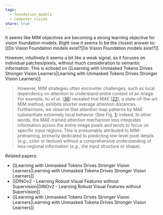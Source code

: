 ```yaml
---
tags:
  - foundation_models
  - computer_vision
share: true
---
```

It seems like MIM objectives are becoming a strong learning objective for vision foundation models. Right now it seems to be the closest answer to: [[Do Vision Foundation models exist?|Do Vision Foundation models exist?]]

However, intuitively it seems a bit like a weak signal, as it focuses on individual patches/pixels, without much consideration to semantic information. This is echoed on [[Learning with Unmasked Tokens Drives Stronger Vision Learners|Learning with Unmasked Tokens Drives Stronger Vision Learners]]:

> However, MIM strategies often encounter challenges, such as local dependency on attention to understand entire context of an image. For example, liu _et al_. [[36](https://arxiv.org/html/2310.13593v2#bib.bib36)] revealed that MAE [[22](https://arxiv.org/html/2310.13593v2#bib.bib22)], a state-of-the-art MIM method, exhibits shorter average attention distances. Furthermore, we observe that attention map patterns by MAE substantiate extremely local behavior (See Fig. [1](https://arxiv.org/html/2310.13593v2#S2.F1 "Figure 1 ‣ 2.1.2 MIM formulation itself falls short in learning broader contexts. ‣ 2.1 MIM and Beyond ‣ 2 Preliminary ‣ Learning with Unmasked Tokens Drives Stronger Vision Learners")) indeed. In other words, the MAE-trained attention mechanism less integrates information across the entire image pixels and tends to focus on specific input regions. This is presumably attributed to MIM-pretraining, primarily dedicated to predicting low-level pixel details (_e.g_., color or texture) without a comprehensive understanding of less-regional information (_e.g_., the input structure or shape).




Related papers:
- [[Learning with Unmasked Tokens Drives Stronger Vision Learners|Learning with Unmasked Tokens Drives Stronger Vision Learners]]
- [[DINOv2 - Learning Robust Visual Features without Supervision|DINOv2 - Learning Robust Visual Features without Supervision]]
- [[Learning with Unmasked Tokens Drives Stronger Vision Learners|Learning with Unmasked Tokens Drives Stronger Vision Learners]]